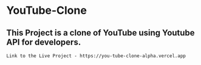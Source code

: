 # YouTube-Clone

## This Project is a clone of YouTube using Youtube API for developers.

```
Link to the Live Project - https://you-tube-clone-alpha.vercel.app
```
